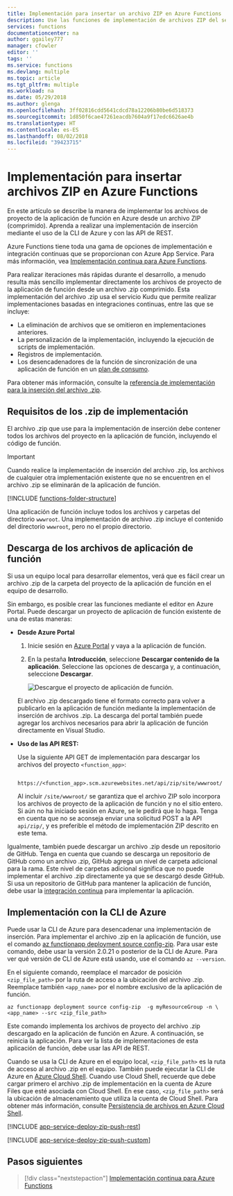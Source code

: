 ```yaml
---
title: Implementación para insertar un archivo ZIP en Azure Functions | Microsoft Docs
description: Use las funciones de implementación de archivos ZIP del servicio de implementación de Kudu para publicar sus instancias de Azure Functions.
services: functions
documentationcenter: na
author: ggailey777
manager: cfowler
editor: ''
tags: ''
ms.service: functions
ms.devlang: multiple
ms.topic: article
ms.tgt_pltfrm: multiple
ms.workload: na
ms.date: 05/29/2018
ms.author: glenga
ms.openlocfilehash: 3ff02816cdd5641cdcd78a12206b80be6d518373
ms.sourcegitcommit: 1d850f6cae47261eacdb7604a9f17edc6626ae4b
ms.translationtype: HT
ms.contentlocale: es-ES
ms.lasthandoff: 08/02/2018
ms.locfileid: "39423715"
---
```

# <a name="zip-push-deployment-for-azure-functions"></a>Implementación para insertar archivos ZIP en Azure Functions 
En este artículo se describe la manera de implementar los archivos de proyecto de la aplicación de función en Azure desde un archivo ZIP (comprimido). Aprenda a realizar una implementación de inserción mediante el uso de la CLI de Azure y con las API de REST. 

Azure Functions tiene toda una gama de opciones de implementación e integración continuas que se proporcionan con Azure App Service. Para más información, vea [Implementación continua para Azure Functions](functions-continuous-deployment.md). 

Para realizar iteraciones más rápidas durante el desarrollo, a menudo resulta más sencillo implementar directamente los archivos de proyecto de la aplicación de función desde un archivo .zip comprimido. Esta implementación del archivo .zip usa el servicio Kudu que permite realizar implementaciones basadas en integraciones continuas, entre las que se incluye:

+ La eliminación de archivos que se omitieron en implementaciones anteriores.
+ La personalización de la implementación, incluyendo la ejecución de scripts de implementación.
+ Registros de implementación.
+ Los desencadenadores de la función de sincronización de una aplicación de función en un [plan de consumo](functions-scale.md).

Para obtener más información, consulte la [referencia de implementación para la inserción del archivo .zip](https://github.com/projectkudu/kudu/wiki/Deploying-from-a-zip-file). 

## <a name="deployment-zip-file-requirements"></a>Requisitos de los .zip de implementación
El archivo .zip que use para la implementación de inserción debe contener todos los archivos del proyecto en la aplicación de función, incluyendo el código de función. 

>[!IMPORTANT]
> Cuando realice la implementación de inserción del archivo .zip, los archivos de cualquier otra implementación existente que no se encuentren en el archivo .zip se eliminarán de la aplicación de función.  

[!INCLUDE [functions-folder-structure](../../includes/functions-folder-structure.md)]

Una aplicación de función incluye todos los archivos y carpetas del directorio `wwwroot`. Una implementación de archivo .zip incluye el contenido del directorio `wwwroot`, pero no el propio directorio.  

## <a name="download-your-function-app-files"></a>Descarga de los archivos de aplicación de función

Si usa un equipo local para desarrollar elementos, verá que es fácil crear un archivo .zip de la carpeta del proyecto de la aplicación de función en el equipo de desarrollo. 

Sin embargo, es posible crear las funciones mediante el editor en Azure Portal. Puede descargar un proyecto de aplicación de función existente de una de estas maneras: 

+ **Desde Azure Portal** 

    1. Inicie sesión en [Azure Portal](https://portal.azure.com) y vaya a la aplicación de función.

    2. En la pestaña **Introducción**, seleccione **Descargar contenido de la aplicación**. Seleccione las opciones de descarga y, a continuación, seleccione **Descargar**.     

        ![Descargue el proyecto de aplicación de función.](./media/deployment-zip-push/download-project.png)

    El archivo .zip descargado tiene el formato correcto para volver a publicarlo en la aplicación de función mediante la implementación de inserción de archivos .zip. La descarga del portal también puede agregar los archivos necesarios para abrir la aplicación de función directamente en Visual Studio.

+ **Uso de las API REST:** 

    Use la siguiente API GET de implementación para descargar los archivos del proyecto `<function_app>`: 

        https://<function_app>.scm.azurewebsites.net/api/zip/site/wwwroot/

    Al incluir `/site/wwwroot/` se garantiza que el archivo ZIP solo incorpora los archivos de proyecto de la aplicación de función y no el sitio entero. Si aún no ha iniciado sesión en Azure, se le pedirá que lo haga. Tenga en cuenta que no se aconseja enviar una solicitud POST a la API `api/zip/`, y es preferible el método de implementación ZIP descrito en este tema. 

Igualmente, también puede descargar un archivo .zip desde un repositorio de GitHub. Tenga en cuenta que cuando se descarga un repositorio de GitHub como un archivo .zip, GitHub agrega un nivel de carpeta adicional para la rama. Este nivel de carpetas adicional significa que no puede implementar el archivo .zip directamente ya que se descargó desde GitHub. Si usa un repositorio de GitHub para mantener la aplicación de función, debe usar la [integración continua](functions-continuous-deployment.md) para implementar la aplicación.  

## <a name="cli"></a>Implementación con la CLI de Azure

Puede usar la CLI de Azure para desencadenar una implementación de inserción. Para implementar el archivo .zip en la aplicación de función, use el comando [az functionapp deployment source config-zip](/cli/azure/functionapp/deployment/source#az-functionapp-deployment-source-config-zip). Para usar este comando, debe usar la versión 2.0.21 o posterior de la CLI de Azure. Para ver qué versión de CLI de Azure está usando, use el comando `az --version`.

En el siguiente comando, reemplace el marcador de posición `<zip_file_path>` por la ruta de acceso a la ubicación del archivo .zip. Reemplace también `<app_name>` por el nombre exclusivo de la aplicación de función. 

```azurecli-interactive
az functionapp deployment source config-zip  -g myResourceGroup -n \
<app_name> --src <zip_file_path>
```
Este comando implementa los archivos de proyecto del archivo .zip descargado en la aplicación de función en Azure. A continuación, se reinicia la aplicación. Para ver la lista de implementaciones de esta aplicación de función, debe usar las API de REST.

Cuando se usa la CLI de Azure en el equipo local, `<zip_file_path>` es la ruta de acceso al archivo .zip en el equipo. También puede ejecutar la CLI de Azure en [Azure Cloud Shell](../cloud-shell/overview.md). Cuando use Cloud Shell, recuerde que debe cargar primero el archivo .zip de implementación en la cuenta de Azure Files que esté asociada con Cloud Shell. En ese caso, `<zip_file_path>` será la ubicación de almacenamiento que utiliza la cuenta de Cloud Shell. Para obtener más información, consulte [Persistencia de archivos en Azure Cloud Shell](../cloud-shell/persisting-shell-storage.md).


[!INCLUDE [app-service-deploy-zip-push-rest](../../includes/app-service-deploy-zip-push-rest.md)]

[!INCLUDE [app-service-deploy-zip-push-custom](../../includes/app-service-deploy-zip-push-custom.md)]

## <a name="next-steps"></a>Pasos siguientes

> [!div class="nextstepaction"]
> [Implementación continua para Azure Functions](functions-continuous-deployment.md)

[.zip push deployment reference topic]: https://github.com/projectkudu/kudu/wiki/Deploying-from-a-zip-file
